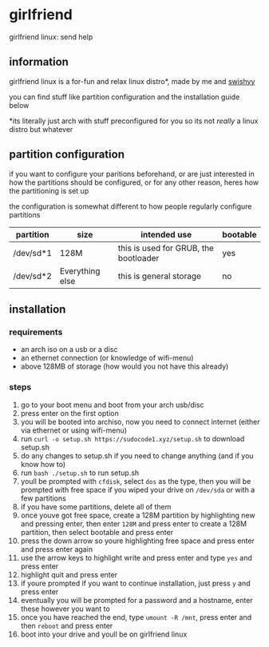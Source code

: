 # girlfriend
girlfriend linux: send help

## information 
girlfriend linux is a for-fun and relax linux distro\*, made by me and [swishyy](https://github.com/swishyy)

you can find stuff like partition configuration and the installation guide below

\*its literally just arch with stuff preconfigured for you so its not _really_ a linux distro but whatever

## partition configuration
if you want to configure your paritions beforehand, or are just interested in how the partitions should be configured, or for any other reason, heres how the partitioning is set up

the configuration is somewhat different to how people regularly configure partitions


| partition | size | intended use | bootable |
| --- | ----------- | ---------- | ------------ | 
| /dev/sd\*1 | 128M | this is used for GRUB, the bootloader | yes | 
| /dev/sd\*2 | Everything else | this is general storage | no |

## installation
### requirements
- an arch iso on a usb or a disc
- an ethernet connection (or knowledge of wifi-menu)
- above 128MB of storage (how would you not have this already)

### steps
1. go to your boot menu and boot from your arch usb/disc
2. press enter on the first option
3. you will be booted into archiso, now you need to connect internet (either via ethernet or using wifi-menu)
4. run `curl -o setup.sh https://sudocode1.xyz/setup.sh` to download setup.sh
5. do any changes to setup.sh if you need to change anything (and if you know how to)
6. run `bash ./setup.sh` to run setup.sh
7. youll be prompted with `cfdisk`, select `dos` as the type, then you will be prompted with free space if you wiped your drive on `/dev/sda` or with a few partitions
8. if you have some partitions, delete all of them
9. once youve got free space, create a 128M partition by highlighting new and pressing enter, then enter `128M` and press enter to create a 128M partition, then select bootable and press enter
10. press the down arrow so youre highlighting free space and press enter and press enter again
11. use the arrow keys to highlight write and press enter and type `yes` and press enter
12. highlight quit and press enter
13. if youre prompted if you want to continue installation, just press `y` and press enter
14. eventually you will be prompted for a password and a hostname, enter these however you want to
15. once you have reached the end, type `umount -R /mnt`, press enter and then `reboot` and press enter
16. boot into your drive and youll be on girlfriend linux
